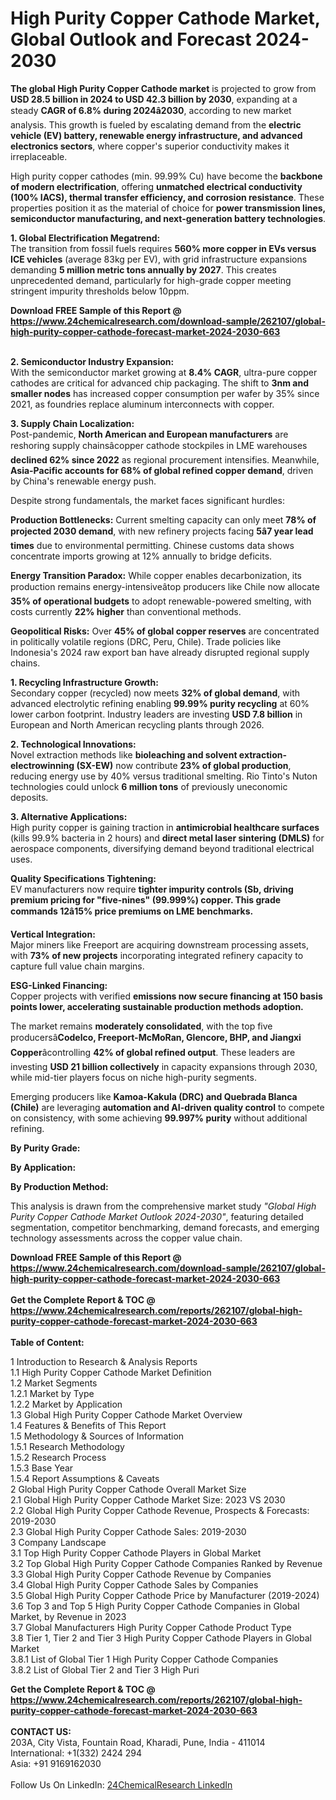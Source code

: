 <h1>High Purity Copper Cathode Market, Global Outlook and Forecast 2024-2030</h1><p><strong>The global High Purity Copper Cathode market</strong> is projected to grow from <strong>USD 28.5 billion in 2024 to USD 42.3 billion by 2030</strong>, expanding at a steady <strong>CAGR of 6.8% during 2024â2030</strong>, according to new market analysis. This growth is fueled by escalating demand from the <strong>electric vehicle (EV) battery, renewable energy infrastructure, and advanced electronics sectors</strong>, where copper's superior conductivity makes it irreplaceable.</p><p>High purity copper cathodes (min. 99.99% Cu) have become the <strong>backbone of modern electrification</strong>, offering <strong>unmatched electrical conductivity (100% IACS), thermal transfer efficiency, and corrosion resistance</strong>. These properties position it as the material of choice for <strong>power transmission lines, semiconductor manufacturing, and next-generation battery technologies</strong>.</p><p><strong>1. Global Electrification Megatrend:</strong><br>
The transition from fossil fuels requires <strong>560% more copper in EVs versus ICE vehicles</strong> (average 83kg per EV), with grid infrastructure expansions demanding <strong>5 million metric tons annually by 2027</strong>. This creates unprecedented demand, particularly for high-grade copper meeting stringent impurity thresholds below 10ppm.</p><div><b>Download FREE Sample of this Report @ 
            <a href="https://www.24chemicalresearch.com/download-sample/262107/global-high-purity-copper-cathode-forecast-market-2024-2030-663">
            https://www.24chemicalresearch.com/download-sample/262107/global-high-purity-copper-cathode-forecast-market-2024-2030-663</a></b></div><br><p><strong>2. Semiconductor Industry Expansion:</strong><br>
With the semiconductor market growing at <strong>8.4% CAGR</strong>, ultra-pure copper cathodes are critical for advanced chip packaging. The shift to <strong>3nm and smaller nodes</strong> has increased copper consumption per wafer by 35% since 2021, as foundries replace aluminum interconnects with copper.</p><p><strong>3. Supply Chain Localization:</strong><br>
Post-pandemic, <strong>North American and European manufacturers</strong> are reshoring supply chainsâcopper cathode stockpiles in LME warehouses <strong>declined 62% since 2022</strong> as regional procurement intensifies. Meanwhile, <strong>Asia-Pacific accounts for 68% of global refined copper demand</strong>, driven by China's renewable energy push.</p><p>Despite strong fundamentals, the market faces significant hurdles:</p><p><strong>Production Bottlenecks:</strong> Current smelting capacity can only meet <strong>78% of projected 2030 demand</strong>, with new refinery projects facing <strong>5â7 year lead times</strong> due to environmental permitting. Chinese customs data shows concentrate imports growing at 12% annually to bridge deficits.</p><p><strong>Energy Transition Paradox:</strong> While copper enables decarbonization, its production remains energy-intensiveâtop producers like Chile now allocate <strong>35% of operational budgets</strong> to adopt renewable-powered smelting, with costs currently <strong>22% higher</strong> than conventional methods.</p><p><strong>Geopolitical Risks:</strong> Over <strong>45% of global copper reserves</strong> are concentrated in politically volatile regions (DRC, Peru, Chile). Trade policies like Indonesia's 2024 raw export ban have already disrupted regional supply chains.</p><p><strong>1. Recycling Infrastructure Growth:</strong><br>
Secondary copper (recycled) now meets <strong>32% of global demand</strong>, with advanced electrolytic refining enabling <strong>99.99% purity recycling</strong> at 60% lower carbon footprint. Industry leaders are investing <strong>USD 7.8 billion</strong> in European and North American recycling plants through 2026.</p><p><strong>2. Technological Innovations:</strong><br>
Novel extraction methods like <strong>bioleaching and solvent extraction-electrowinning (SX-EW)</strong> now contribute <strong>23% of global production</strong>, reducing energy use by 40% versus traditional smelting. Rio Tinto's Nuton technologies could unlock <strong>6 million tons</strong> of previously uneconomic deposits.</p><p><strong>3. Alternative Applications:</strong><br>
High purity copper is gaining traction in <strong>antimicrobial healthcare surfaces</strong> (kills 99.9% bacteria in 2 hours) and <strong>direct metal laser sintering (DMLS)</strong> for aerospace components, diversifying demand beyond traditional electrical uses.</p><p><strong>Quality Specifications Tightening:</strong><br>
	EV manufacturers now require <strong>tighter impurity controls (Sb, driving premium pricing for "five-nines" (99.999%) copper. This grade commands <strong>12â15% price premiums</strong> on LME benchmarks.</strong></p><p><strong>Vertical Integration:</strong><br>
	Major miners like Freeport are acquiring downstream processing assets, with <strong>73% of new projects</strong> incorporating integrated refinery capacity to capture full value chain margins.</p><p><strong>ESG-Linked Financing:</strong><br>
	Copper projects with verified <strong> emissions now secure financing at <strong>150 basis points lower</strong>, accelerating sustainable production methods adoption.</strong></p><p>The market remains <strong>moderately consolidated</strong>, with the top five producersâ<strong>Codelco, Freeport-McMoRan, Glencore, BHP, and Jiangxi Copper</strong>âcontrolling <strong>42% of global refined output</strong>. These leaders are investing <strong>USD 21 billion collectively</strong> in capacity expansions through 2030, while mid-tier players focus on niche high-purity segments.</p><p>Emerging producers like <strong>Kamoa-Kakula (DRC) and Quebrada Blanca (Chile)</strong> are leveraging <strong>automation and AI-driven quality control</strong> to compete on consistency, with some achieving <strong>99.997% purity</strong> without additional refining.</p><p><strong>By Purity Grade:</strong></p><p><strong>By Application:</strong></p><p><strong>By Production Method:</strong></p><p>This analysis is drawn from the comprehensive market study <em>"Global High Purity Copper Cathode Market Outlook 2024-2030"</em>, featuring detailed segmentation, competitor benchmarking, demand forecasts, and emerging technology assessments across the copper value chain.</p><div><b>Download FREE Sample of this Report @ 
            <a href="https://www.24chemicalresearch.com/download-sample/262107/global-high-purity-copper-cathode-forecast-market-2024-2030-663">
            https://www.24chemicalresearch.com/download-sample/262107/global-high-purity-copper-cathode-forecast-market-2024-2030-663</a></b></div><br><div><b>Get the Complete Report & TOC @ 
            <a href="https://www.24chemicalresearch.com/reports/262107/global-high-purity-copper-cathode-forecast-market-2024-2030-663">
            https://www.24chemicalresearch.com/reports/262107/global-high-purity-copper-cathode-forecast-market-2024-2030-663</a></b></div><br>
            <b>Table of Content:</b><p>1 Introduction to Research & Analysis Reports<br />
    1.1 High Purity Copper Cathode Market Definition<br />
    1.2 Market Segments<br />
        1.2.1 Market by Type<br />
        1.2.2 Market by Application<br />
    1.3 Global High Purity Copper Cathode Market Overview<br />
    1.4 Features & Benefits of This Report<br />
    1.5 Methodology & Sources of Information<br />
        1.5.1 Research Methodology<br />
        1.5.2 Research Process<br />
        1.5.3 Base Year<br />
        1.5.4 Report Assumptions & Caveats<br />
2 Global High Purity Copper Cathode Overall Market Size<br />
    2.1 Global High Purity Copper Cathode Market Size: 2023 VS 2030<br />
    2.2 Global High Purity Copper Cathode Revenue, Prospects & Forecasts: 2019-2030<br />
    2.3 Global High Purity Copper Cathode Sales: 2019-2030<br />
3 Company Landscape<br />
    3.1 Top High Purity Copper Cathode Players in Global Market<br />
    3.2 Top Global High Purity Copper Cathode Companies Ranked by Revenue<br />
    3.3 Global High Purity Copper Cathode Revenue by Companies<br />
    3.4 Global High Purity Copper Cathode Sales by Companies<br />
    3.5 Global High Purity Copper Cathode Price by Manufacturer (2019-2024)<br />
    3.6 Top 3 and Top 5 High Purity Copper Cathode Companies in Global Market, by Revenue in 2023<br />
    3.7 Global Manufacturers High Purity Copper Cathode Product Type<br />
    3.8 Tier 1, Tier 2 and Tier 3 High Purity Copper Cathode Players in Global Market<br />
        3.8.1 List of Global Tier 1 High Purity Copper Cathode Companies<br />
        3.8.2 List of Global Tier 2 and Tier 3 High Puri</p><div><b>Get the Complete Report & TOC @ 
            <a href="https://www.24chemicalresearch.com/reports/262107/global-high-purity-copper-cathode-forecast-market-2024-2030-663">
            https://www.24chemicalresearch.com/reports/262107/global-high-purity-copper-cathode-forecast-market-2024-2030-663</a></b></div><br><b>CONTACT US:</b><br>
            203A, City Vista, Fountain Road, Kharadi, Pune, India - 411014<br>
            International: +1(332) 2424 294<br>
            Asia: +91 9169162030 <br><br>
            Follow Us On LinkedIn: <a href="https://www.linkedin.com/company/24chemicalresearch/">24ChemicalResearch LinkedIn</a>